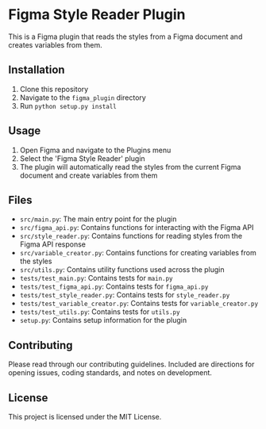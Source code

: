 # Figma Style Reader Plugin

This is a Figma plugin that reads the styles from a Figma document and creates variables from them.

## Installation

1. Clone this repository
2. Navigate to the `figma_plugin` directory
3. Run `python setup.py install`

## Usage

1. Open Figma and navigate to the Plugins menu
2. Select the 'Figma Style Reader' plugin
3. The plugin will automatically read the styles from the current Figma document and create variables from them

## Files

- `src/main.py`: The main entry point for the plugin
- `src/figma_api.py`: Contains functions for interacting with the Figma API
- `src/style_reader.py`: Contains functions for reading styles from the Figma API response
- `src/variable_creator.py`: Contains functions for creating variables from the styles
- `src/utils.py`: Contains utility functions used across the plugin
- `tests/test_main.py`: Contains tests for `main.py`
- `tests/test_figma_api.py`: Contains tests for `figma_api.py`
- `tests/test_style_reader.py`: Contains tests for `style_reader.py`
- `tests/test_variable_creator.py`: Contains tests for `variable_creator.py`
- `tests/test_utils.py`: Contains tests for `utils.py`
- `setup.py`: Contains setup information for the plugin

## Contributing

Please read through our contributing guidelines. Included are directions for opening issues, coding standards, and notes on development.

## License

This project is licensed under the MIT License.